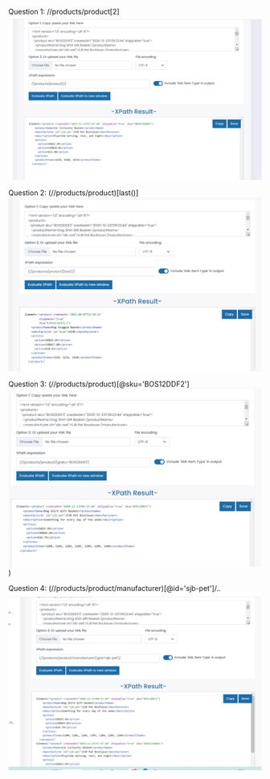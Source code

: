 Question 1: //products/product[2]
            ![image info](mod4_activity1_1.png)

Question 2: (//products/product)[last()]
            ![image info](mod4_activity1_2.png)

Question 3: (//products/product)[@sku='BOS12DDF2']
            ![image info](mod4_activity1_3.png))

Question 4: (//products/product/manufacturer)[@id='sjb-pet']/..
            ![image info](mod4_activity1_4.png)
